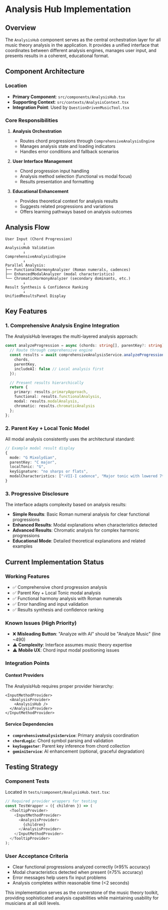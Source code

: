 # Analysis Hub Implementation

## Overview

The `AnalysisHub` component serves as the central orchestration layer for all music theory analysis in the application. It provides a unified interface that coordinates between different analysis engines, manages user input, and presents results in a coherent, educational format.

## Component Architecture

### Location
- **Primary Component**: `src/components/AnalysisHub.tsx`
- **Supporting Context**: `src/contexts/AnalysisContext.tsx`
- **Integration Point**: Used by `QuestionDrivenMusicTool.tsx`

### Core Responsibilities

1. **Analysis Orchestration**
   - Routes chord progressions through `ComprehensiveAnalysisEngine`
   - Manages analysis state and loading indicators
   - Handles error conditions and fallback scenarios

2. **User Interface Management**
   - Chord progression input handling
   - Analysis method selection (functional vs modal focus)
   - Results presentation and formatting

3. **Educational Enhancement**
   - Provides theoretical context for analysis results
   - Suggests related progressions and variations
   - Offers learning pathways based on analysis outcomes

## Analysis Flow

```
User Input (Chord Progression)
        ↓
AnalysisHub Validation
        ↓
ComprehensiveAnalysisEngine
        ↓
Parallel Analysis:
├── FunctionalHarmonyAnalyzer (Roman numerals, cadences)
├── EnhancedModalAnalyzer (modal characteristics)
└── ChromaticHarmonyAnalyzer (secondary dominants, etc.)
        ↓
Result Synthesis & Confidence Ranking
        ↓
UnifiedResultsPanel Display
```

## Key Features

### 1. **Comprehensive Analysis Engine Integration**

The AnalysisHub leverages the multi-layered analysis approach:

```typescript
const analyzeProgression = async (chords: string[], parentKey?: string) => {
  // Route through comprehensive engine
  const results = await comprehensiveAnalysisService.analyzeProgression({
    chords,
    parentKey,
    includeAI: false // Local analysis first
  });

  // Present results hierarchically
  return {
    primary: results.primaryApproach,
    functional: results.functionalAnalysis,
    modal: results.modalAnalysis,
    chromatic: results.chromaticAnalysis
  };
};
```

### 2. **Parent Key + Local Tonic Model**

All modal analysis consistently uses the architectural standard:

```typescript
// Example modal result display
{
  mode: "G Mixolydian",
  parentKey: "C major",
  localTonic: "G",
  keySignature: "no sharps or flats",
  modalCharacteristics: ["♭VII-I cadence", "Major tonic with lowered 7th"]
}
```

### 3. **Progressive Disclosure**

The interface adapts complexity based on analysis results:

- **Simple Results**: Basic Roman numeral analysis for clear functional progressions
- **Enhanced Results**: Modal explanations when characteristics detected
- **Advanced Results**: Chromatic analysis for complex harmonic progressions
- **Educational Mode**: Detailed theoretical explanations and related examples

## Current Implementation Status

### Working Features
- ✅ Comprehensive chord progression analysis
- ✅ Parent Key + Local Tonic modal analysis
- ✅ Functional harmony analysis with Roman numerals
- ✅ Error handling and input validation
- ✅ Results synthesis and confidence ranking

### Known Issues (High Priority)
- ❌ **Misleading Button**: "Analyze with AI" should be "Analyze Music" (line ~490)
- ⚠️ **Complexity**: Interface assumes music theory expertise
- ⚠️ **Mobile UX**: Chord input modal positioning issues

### Integration Points

#### Context Providers

The AnalysisHub requires proper provider hierarchy:

```tsx
<InputMethodProvider>
  <AnalysisProvider>
    <AnalysisHub />
  </AnalysisProvider>
</InputMethodProvider>
```

#### Service Dependencies

- **`comprehensiveAnalysisService`**: Primary analysis coordination
- **`chordLogic`**: Chord symbol parsing and validation
- **`keySuggester`**: Parent key inference from chord collection
- **`geminiService`**: AI enhancement (optional, graceful degradation)

## Testing Strategy

### Component Tests
Located in `tests/component/AnalysisHub.test.tsx`:

```typescript
// Required provider wrappers for testing
const TestWrapper = ({ children }) => (
  <TooltipProvider>
    <InputMethodProvider>
      <AnalysisProvider>
        {children}
      </AnalysisProvider>
    </InputMethodProvider>
  </TooltipProvider>
);
```

### User Acceptance Criteria
- Clear functional progressions analyzed correctly (≥95% accuracy)
- Modal characteristics detected when present (≥75% accuracy)
- Error messages help users fix input problems
- Analysis completes within reasonable time (<2 seconds)

This implementation serves as the cornerstone of the music theory toolkit, providing sophisticated analysis capabilities while maintaining usability for musicians at all skill levels.
